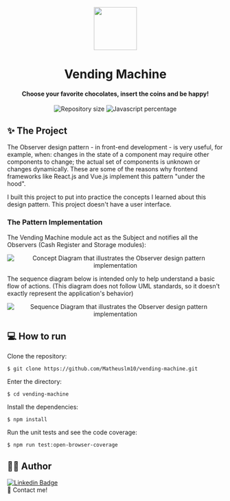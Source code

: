 <div align="center">
  <img src="https://user-images.githubusercontent.com/17602947/165657969-537df29a-14ff-4c1e-90cb-94a8babd333b.png" height="100">
    <h1 align="center">Vending Machine</h1>
</div>

<h4 align="center">
  Choose your favorite chocolates, insert the coins and be happy!
</h4>

<p align="center">
  <img alt="Repository size" src="https://img.shields.io/github/repo-size/Matheuslm10/vending-machine?style=plastic">
  <img alt="Javascript percentage" src="https://img.shields.io/github/languages/top/Matheuslm10/vending-machine?style=plastic">  
</p>

## :sparkles: The Project

The Observer design pattern - in front-end development - is very useful, for example, when: changes in the state of a component may require other components to change; the actual set of components is unknown or changes dynamically. These are some of the reasons why frontend frameworks like React.js and Vue.js implement this pattern "under the hood". 

I built this project to put into practice the concepts I learned about this design pattern. This project doesn't have a user interface.

### The Pattern Implementation

The Vending Machine module act as the Subject and notifies all the Observers (Cash Register and Storage modules):

<p align="center">
  <img alt="Concept Diagram that illustrates the Observer design pattern implementation" src="https://user-images.githubusercontent.com/17602947/165660926-3bbc56fa-07a5-49e4-a1e0-b0cada66da9f.svg"> 
</p>

The sequence diagram below is intended only to help understand a basic flow of actions. (This diagram does not follow UML standards, so it doesn't exactly represent the application's behavior)

<p align="center">
  <img alt="Sequence Diagram that illustrates the Observer design pattern implementation" src="https://user-images.githubusercontent.com/17602947/165662132-a6e51878-13dd-4e01-91ae-2c4e750f159b.svg"> 
</p>

## :computer: How to run

Clone the repository:

```
$ git clone https://github.com/Matheuslm10/vending-machine.git
```

Enter the directory:

```
$ cd vending-machine
```

Install the dependencies:

```
$ npm install
```

Run the unit tests and see the code coverage:

```
$ npm run test:open-browser-coverage
```

## :man_technologist: Author

[![Linkedin Badge](https://img.shields.io/badge/-Matheus_Machado-blue?style=flat-square&logo=Linkedin&logoColor=white)](https://www.linkedin.com/in/matheusmachado-dev/)  
:wave: Contact me!
